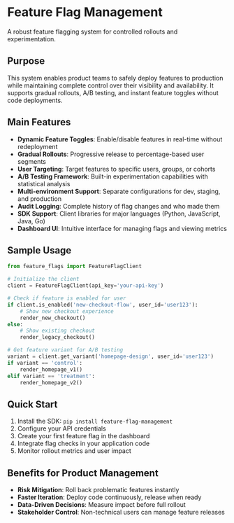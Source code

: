 # Feature Flag Management

A robust feature flagging system for controlled rollouts and experimentation.

## Purpose

This system enables product teams to safely deploy features to production while maintaining complete control over their visibility and availability. It supports gradual rollouts, A/B testing, and instant feature toggles without code deployments.

## Main Features

- **Dynamic Feature Toggles**: Enable/disable features in real-time without redeployment
- **Gradual Rollouts**: Progressive release to percentage-based user segments
- **User Targeting**: Target features to specific users, groups, or cohorts
- **A/B Testing Framework**: Built-in experimentation capabilities with statistical analysis
- **Multi-environment Support**: Separate configurations for dev, staging, and production
- **Audit Logging**: Complete history of flag changes and who made them
- **SDK Support**: Client libraries for major languages (Python, JavaScript, Java, Go)
- **Dashboard UI**: Intuitive interface for managing flags and viewing metrics

## Sample Usage

```python
from feature_flags import FeatureFlagClient

# Initialize the client
client = FeatureFlagClient(api_key='your-api-key')

# Check if feature is enabled for user
if client.is_enabled('new-checkout-flow', user_id='user123'):
    # Show new checkout experience
    render_new_checkout()
else:
    # Show existing checkout
    render_legacy_checkout()

# Get feature variant for A/B testing
variant = client.get_variant('homepage-design', user_id='user123')
if variant == 'control':
    render_homepage_v1()
elif variant == 'treatment':
    render_homepage_v2()
```

## Quick Start

1. Install the SDK: `pip install feature-flag-management`
2. Configure your API credentials
3. Create your first feature flag in the dashboard
4. Integrate flag checks in your application code
5. Monitor rollout metrics and user impact

## Benefits for Product Management

- **Risk Mitigation**: Roll back problematic features instantly
- **Faster Iteration**: Deploy code continuously, release when ready
- **Data-Driven Decisions**: Measure impact before full rollout
- **Stakeholder Control**: Non-technical users can manage feature releases
